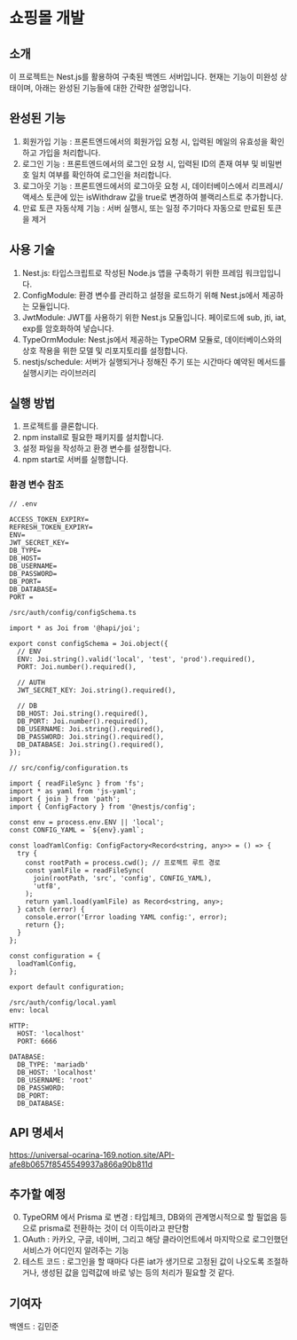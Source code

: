 # 쇼핑몰 개발
## 소개
이 프로젝트는 Nest.js를 활용하여 구축된 백엔드 서버입니다. 현재는 기능이 미완성 상태이며, 아래는 완성된 기능들에 대한 간략한 설명입니다.

## 완성된 기능
1. 회원가입 기능 : 프론트엔드에서의 회원가입 요청 시, 입력된 메일의 유효성을 확인하고 가입을 처리합니다.
2. 로그인 기능 : 프론트엔드에서의 로그인 요청 시, 입력된 ID의 존재 여부 및 비밀번호 일치 여부를 확인하여 로그인을 처리합니다.
3. 로그아웃 기능 : 프론트엔드에서의 로그아웃 요청 시, 데이터베이스에서 리프레시/액세스 토큰에 있는 isWithdraw 값을 true로 변경하여 블랙리스트로 추가합니다.
4. 만료 토큰 자동삭제 기능 : 서버 실행시, 또는 일정 주기마다 자동으로 만료된 토큰을 제거


## 사용 기술
1. Nest.js: 타입스크립트로 작성된 Node.js 앱을 구축하기 위한 프레임 워크입입니다.
1. ConfigModule: 환경 변수를 관리하고 설정을 로드하기 위해 Nest.js에서 제공하는 모듈입니다.
1. JwtModule: JWT를 사용하기 위한 Nest.js 모듈입니다. 페이로드에 sub, jti, iat, exp를 암호화하여 넣습니다.
1. TypeOrmModule: Nest.js에서 제공하는 TypeORM 모듈로, 데이터베이스와의 상호 작용을 위한 모델 및 리포지토리를 설정합니다.
1. nestjs/schedule: 서버가 실행되거나 정해진 주기 또는 시간마다 예약된 메서드를 실행시키는 라이브러리

## 실행 방법
1. 프로젝트를 클론합니다.
1. npm install로 필요한 패키지를 설치합니다.
1. 설정 파일을 작성하고 환경 변수를 설정합니다.
1. npm start로 서버를 실행합니다.

### 환경 변수 참조
```
// .env

ACCESS_TOKEN_EXPIRY=
REFRESH_TOKEN_EXPIRY=
ENV=
JWT_SECRET_KEY=
DB_TYPE=
DB_HOST=
DB_USERNAME=
DB_PASSWORD=
DB_PORT=
DB_DATABASE=
PORT =
```

```
/src/auth/config/configSchema.ts

import * as Joi from '@hapi/joi';

export const configSchema = Joi.object({
  // ENV
  ENV: Joi.string().valid('local', 'test', 'prod').required(),
  PORT: Joi.number().required(),

  // AUTH
  JWT_SECRET_KEY: Joi.string().required(),

  // DB
  DB_HOST: Joi.string().required(),
  DB_PORT: Joi.number().required(),
  DB_USERNAME: Joi.string().required(),
  DB_PASSWORD: Joi.string().required(),
  DB_DATABASE: Joi.string().required(),
});
```

```
// src/config/configuration.ts

import { readFileSync } from 'fs';
import * as yaml from 'js-yaml';
import { join } from 'path';
import { ConfigFactory } from '@nestjs/config';

const env = process.env.ENV || 'local';
const CONFIG_YAML = `${env}.yaml`;

const loadYamlConfig: ConfigFactory<Record<string, any>> = () => {
  try {
    const rootPath = process.cwd(); // 프로젝트 루트 경로
    const yamlFile = readFileSync(
      join(rootPath, 'src', 'config', CONFIG_YAML),
      'utf8',
    );
    return yaml.load(yamlFile) as Record<string, any>;
  } catch (error) {
    console.error('Error loading YAML config:', error);
    return {};
  }
};

const configuration = {
  loadYamlConfig,
};

export default configuration;
```

```
/src/auth/config/local.yaml
env: local

HTTP:
  HOST: 'localhost'
  PORT: 6666

DATABASE:
  DB_TYPE: 'mariadb'
  DB_HOST: 'localhost'
  DB_USERNAME: 'root'
  DB_PASSWORD: 
  DB_PORT: 
  DB_DATABASE: 
```
##  API 명세서
https://universal-ocarina-169.notion.site/API-afe8b0657f8545549937a866a90b811d

## 추가할 예정
0. TypeORM 에서 Prisma 로 변경 : 타입체크, DB와의 관계명시적으로 할 필없음 등으로 prisma로 전환하는 것이 더 이득이라고 판단함
1. OAuth : 카카오, 구글, 네이버, 그리고 해당 클라이언트에서 마지막으로 로그인했던 서비스가 어디인지 알려주는 기능
2. 테스트 코드 : 로그인을 할 때마다 다른 iat가 생기므로 고정된 값이 나오도록 조절하거나, 생성된 값을 입력값에 바로 넣는 등의 처리가 필요할 것 같다. 

## 기여자
백엔드 : 김민준
